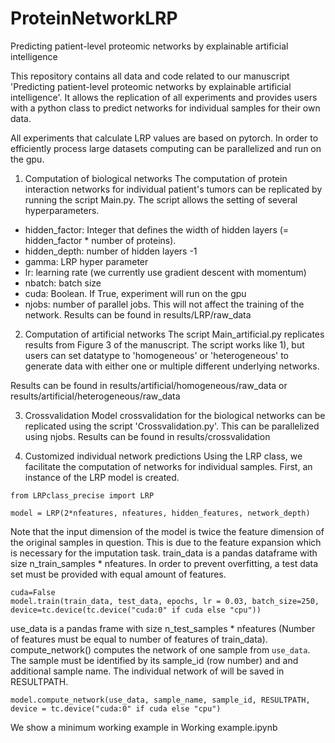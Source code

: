 # ProteinNetworkLRP
Predicting patient-level proteomic networks by explainable artificial intelligence

This repository contains all data and code related to our manuscript 'Predicting patient-level proteomic networks by explainable artificial intelligence'. It allows the replication of all experiments and provides users with a python class to predict networks for individual samples for their own data.

All experiments that calculate LRP values are based on pytorch. In order to efficiently process large datasets computing can be parallelized and run on the gpu.

1) Computation of biological networks
The computation of protein interaction networks for individual patient's tumors can be replicated by running the script Main.py. The script allows the setting of several hyperparameters.
- hidden_factor: Integer that defines the width of hidden layers (= hidden_factor * number of proteins).
- hidden_depth: number of hidden layers -1
- gamma: LRP hyper parameter
- lr: learning rate (we currently use gradient descent with momentum)
- nbatch: batch size
- cuda: Boolean. If True, experiment will run on the gpu
- njobs: number of parallel jobs. This will not affect the training of the network.
Results can be found in results/LRP/raw_data

2) Computation of artificial networks
The script Main_artificial.py replicates results from Figure 3 of the manuscript. The script works like 1), but users can set datatype to 'homogeneous' or 'heterogeneous' to generate data with either one or multiple different underlying networks.

Results can be found in results/artificial/homogeneous/raw_data or results/artificial/heterogeneous/raw_data

3) Crossvalidation
Model crossvalidation for the biological networks can be replicated using the script 'Crossvalidation.py'. This can be parallelized using njobs.
Results can be found in results/crossvalidation

4) Customized individual network predictions
Using the LRP class, we facilitate the computation of networks for individual samples.
First, an instance of the LRP model is created.

``` 
from LRPclass_precise import LRP

model = LRP(2*nfeatures, nfeatures, hidden_features, network_depth)
```
Note that the input dimension of the model is twice the feature dimension of the original samples in question. This is due to the feature expansion which is necessary for the imputation task. 
train_data is a pandas dataframe with size n_train_samples * nfeatures. In order to prevent overfitting, a test data set must be provided with equal amount of features. 

```
cuda=False
model.train(train_data, test_data, epochs, lr = 0.03, batch_size=250, device=tc.device(tc.device("cuda:0" if cuda else "cpu"))
```

 use_data is a pandas frame with size n_test_samples * nfeatures (Number of features must be equal to number of features of train_data).
compute_network() computes the network of one sample from `use_data`. The sample must be identified by its sample_id (row number) and and additional sample name.
The individual network of will be saved in RESULTPATH.

```
model.compute_network(use_data, sample_name, sample_id, RESULTPATH, device = tc.device("cuda:0" if cuda else "cpu")
```

We show a minimum working example in Working example.ipynb

